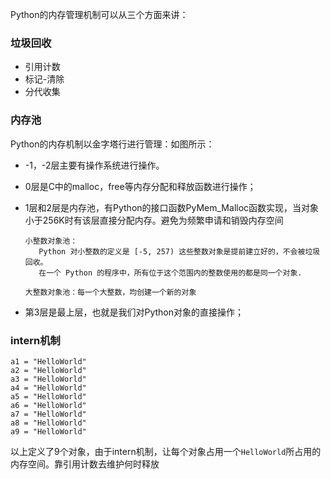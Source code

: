 Python的内存管理机制可以从三个方面来讲：

### 垃圾回收

* 引用计数
* 标记-清除
* 分代收集

### 内存池

Python的内存机制以金字塔行进行管理：如图所示：

* -1，-2层主要有操作系统进行操作。

* 0层是C中的malloc，free等内存分配和释放函数进行操作；

* 1层和2层是内存池，有Python的接口函数PyMem\_Malloc函数实现，当对象小于256K时有该层直接分配内存。避免为频繁申请和销毁内存空间

  ```
  小整数对象池：
     Python 对小整数的定义是 [-5, 257) 这些整数对象是提前建立好的，不会被垃圾回收。
     在一个 Python 的程序中，所有位于这个范围内的整数使用的都是同一个对象.

  大整数对象池：每一个大整数，均创建一个新的对象
  ```

* 第3层是最上层，也就是我们对Python对象的直接操作；

### intern机制

```
a1 = "HelloWorld"
a2 = "HelloWorld"
a3 = "HelloWorld"
a4 = "HelloWorld"
a5 = "HelloWorld"
a6 = "HelloWorld"
a7 = "HelloWorld"
a8 = "HelloWorld"
a9 = "HelloWorld"
```

以上定义了9个对象，由于intern机制，让每个对象占用一个`HelloWorld`所占用的内存空间。靠引用计数去维护何时释放



